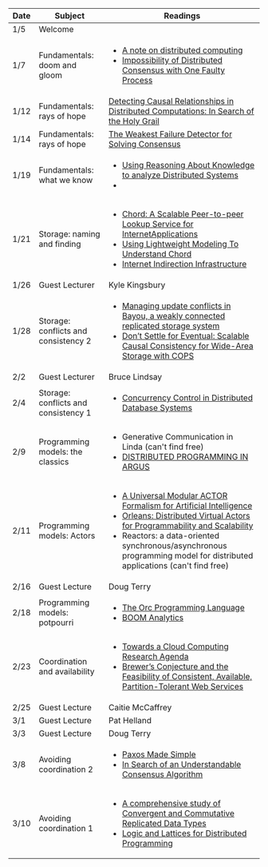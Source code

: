 | Date | Subject | Readings |
|------|-----|------|
|1/5 | Welcome | |
| 1/7 | Fundamentals: doom and gloom |<ul><li> [A note on distributed computing](http://theory.stanford.edu/people/jcm/cs358-96/spring-os.ps) </li> <li> [Impossibility of Distributed Consensus with One Faulty Process](https://groups.csail.mit.edu/tds/papers/Lynch/jacm85.pdf)</li></ul>|
|1/12 | Fundamentals: rays of hope |[Detecting Causal Relationships in Distributed Computations: In Search of the Holy Grail](https://www.vs.inf.ethz.ch/publ/papers/holygrail.pdf) |
|1/14| Fundamentals: rays of hope | [The Weakest Failure Detector for Solving Consensus](http://www.cs.utexas.edu/~lorenzo/corsi/cs380d/papers/p685-chandra.pdf)|
|1/19| Fundamentals: what we know | <ul><li>[Using Reasoning About Knowledge to analyze Distributed Systems](https://www.cs.cornell.edu/home/halpern/papers/UsingRAK.pdf)</li><li></li><ul> |
|1/21| Storage: naming and finding | <ul><li>[Chord: A Scalable Peer-to-peer Lookup Service for InternetApplications](https://pdos.csail.mit.edu/papers/chord:sigcomm01/chord_sigcomm.pdf)</li><li> [Using Lightweight Modeling To Understand Chord](http://www.research.att.com/export/sites/att_labs/techdocs/TD_100729.pdf)</li><li>[Internet Indirection Infrastructure](http://www.cs.berkeley.edu/~istoica/papers/i3-sigcomm02.pdf)</li><ul>
|1/26| Guest Lecturer | Kyle Kingsbury | 
|1/28| Storage: conflicts and consistency 2| <ul><li>[Managing update conflicts in Bayou, a weakly connected replicated storage system](http://zoo.cs.yale.edu/classes/cs422/2013/bib/terry95managing.pdf)</li><li>[Don’t Settle for Eventual: Scalable Causal Consistency for Wide-Area Storage with COPS](https://www.cs.cmu.edu/~dga/papers/cops-sosp2011.pdf)</li><ul>|
|2/2| Guest Lecturer | Bruce Lindsay |
|2/4| Storage: conflicts and consistency 1 | <ul><li>[Concurrency Control in Distributed Database Systems](https://www.cs.berkeley.edu/~brewer/cs262/concurrency-distributed-databases.pdf)</li><ul> | 
|2/9| Programming models: the classics| <ul><li>Generative Communication in Linda (can't find free)</li><li>[DISTRIBUTED PROGRAMMING IN ARGUS](https://people.csail.mit.edu/alinush/6.824-spring-2015/papers/argus88.pdf)</li></ul>|
|2/11| Programming models: Actors | <ul><li>[A Universal Modular ACTOR Formalism for Artificial Intelligence](http://worrydream.com/refs/Hewitt-ActorModel.pdf)</li><li>[Orleans: Distributed Virtual Actors for Programmability and Scalability](http://research.microsoft.com/pubs/210931/Orleans-MSR-TR-2014-41.pdf)</li><li>Reactors: a data-oriented synchronous/asynchronous programming model for distributed applications (can't find free)</li></ul>|
|2/16| Guest Lecture | Doug Terry|
|2/18| Programming models: potpourri | <ul><li>[The Orc Programming Language](http://orc.googlecode.com/svn-history/r2526/trunk/Website/papers/forte09.pdf)</li><li>[BOOM Analytics](http://db.cs.berkeley.edu/papers/eurosys10-boom.pdf)</li>|
|2/23| Coordination and availability | <ul><li>[Towards a Cloud Computing Research Agenda](https://www.cs.purdue.edu/homes/bb/cs590/handouts/Cornell.pdf)</li><li>[Brewer’s Conjecture and the Feasibility of Consistent, Available, Partition-Tolerant Web Services](https://www.comp.nus.edu.sg/~gilbert/pubs/BrewersConjecture-SigAct.pdf)</li></ul>|
|2/25| Guest Lecture | Caitie McCaffrey |
|3/1| Guest Lecture | Pat Helland |
|3/3| Guest Lecture | Doug Terry |
|3/8| Avoiding coordination 2 | <ul><li>[Paxos Made Simple](http://research.microsoft.com/en-us/um/people/lamport/pubs/paxos-simple.pdf)</li><li>[In Search of an Understandable Consensus Algorithm](http://web.stanford.edu/~ouster/cgi-bin/papers/raft-atc14)</li></ul>|
|3/10| Avoiding coordination 1 | <ul><li>[A comprehensive study of Convergent and Commutative Replicated Data Types](http://hal.upmc.fr/inria-00555588/document)</li><li>[Logic and Lattices for Distributed Programming](http://db.cs.berkeley.edu/papers/UCB-lattice-tr.pdf)</li></ul>|



